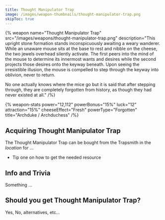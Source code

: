 ```yaml
---
title: Thought Manipulator Trap
image: /images/weapon-thumbnails/thought-manipulator-trap.png
skipToc: true
---
```


{% weapon
 name="Thought Manipulator Trap"
 src="/images/weapons/thought-manipulator-trap.png"
 description="This upright stone formation stands inconspicuously awaiting a weary wanderer. While an unaware mouse sits at the base to rest and nibble on the cheese, the two jewels overhead silently activate. The first peers into the mind of the mouse to determine its innermost wants and desires while the second projects those desires onto the keyway beneath. Upon seeing the irresistible illusion, the mouse is compelled to step through the keyway into oblivion, never to return.

No one actually knows where the mice go but it is said that after stepping through, they are completely forgotten from history, as though they had never existed at all."
/%}

{% weapon-stats
 power="12,112"
 powerBonus="15%"
 luck="12"
 attraction="15%"
 cheeseEffect="Fresh"
 powerType="Forgotten"
 title="Archduke / Archduchess"
/%}

## Acquiring Thought Manipulator Trap

The Thought Manipulator Trap can be bought from the Trapsmith in the *location* for ...

- Tip one on how to get the needed resource

## Info and Trivia

Something ...

## Should you get Thought Manipulator Trap?

Yes, No, alternatives, etc...
